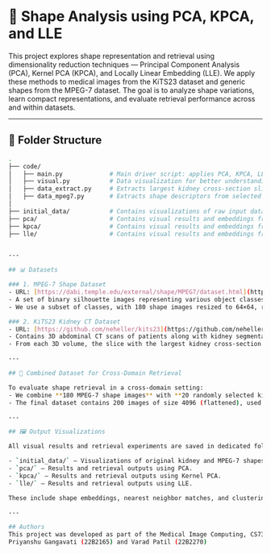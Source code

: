 # 🧠 Shape Analysis using PCA, KPCA, and LLE

This project explores shape representation and retrieval using dimensionality reduction techniques — Principal Component Analysis (PCA), Kernel PCA (KPCA), and Locally Linear Embedding (LLE). We apply these methods to medical images from the KiTS23 dataset and generic shapes from the MPEG-7 dataset. The goal is to analyze shape variations, learn compact representations, and evaluate retrieval performance across and within datasets.

---

## 📁 Folder Structure
```bash
.
├── code/
│   ├── main.py             # Main driver script: applies PCA, KPCA, LLE, and performs shape retrieval
│   ├── visual.py           # Data visualization for better understanding of shapes
│   ├── data_extract.py     # Extracts largest kidney cross-section slice from KiTS23 CT volumes
│   ├── data_mpeg7.py       # Extracts shape descriptors from selected MPEG-7 classes
│
├── initial_data/           # Contains visualizations of raw input data (kidney and MPEG-7 shapes)
├── pca/                    # Contains visual results and embeddings from PCA
├── kpca/                   # Contains visual results and embeddings from Kernel PCA
├── lle/                    # Contains visual results and embeddings from LLE


---

## 📊 Datasets

### 1. MPEG-7 Shape Dataset  
- URL: [https://dabi.temple.edu/external/shape/MPEG7/dataset.html](https://dabi.temple.edu/external/shape/MPEG7/dataset.html)  
- A set of binary silhouette images representing various object classes.  
- We use a subset of classes, with 180 shape images resized to 64×64, resulting in a flattened feature shape of (180, 4096).

### 2. KiTS23 Kidney CT Dataset  
- URL: [https://github.com/neheller/kits23](https://github.com/neheller/kits23)  
- Contains 3D abdominal CT scans of patients along with kidney segmentations.  
- From each 3D volume, the slice with the largest kidney cross-section is extracted, resized to 64×64, and flattened to shape (200, 4096).

---

## 🔄 Combined Dataset for Cross-Domain Retrieval

To evaluate shape retrieval in a cross-domain setting:
- We combine **180 MPEG-7 shape images** with **20 randomly selected kidney slices**.
- The final dataset contains 200 images of size 4096 (flattened), used for retrieval experiments across different shape types.

---

## 🖼️ Output Visualizations

All visual results and retrieval experiments are saved in dedicated folders:

- `initial_data/` – Visualizations of original kidney and MPEG-7 shapes after preprocessing.
- `pca/` – Results and retrieval outputs using PCA.
- `kpca/` – Results and retrieval outputs using Kernel PCA.
- `lle/` – Results and retrieval outputs using LLE.

These include shape embeddings, nearest neighbor matches, and clustering patterns.

---

## Authors
This project was developed as part of the Medical Image Computing, CS736 course at IIT Bombay by 
Priyanshu Gangavati (22B2165) and Varad Patil (22B2270)

